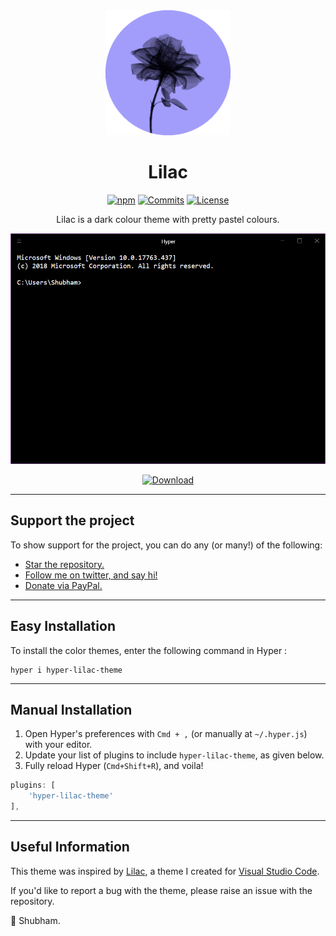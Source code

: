<div align = "center">
<img alt="Lilac" src="https://raw.githubusercontent.com/shubham-saudolla/media/master/lilac-theme/lilacIconFull.png" width = "200"/>

# Lilac

[![npm](https://img.shields.io/npm/v/hyper-lilac-theme.svg?style=for-the-badge&labelColor=000000&color=a29dfa)](https://www.npmjs.com/package/hyper-lilac-theme)
[![Commits](https://img.shields.io/npm/dt/hyper-lilac-theme.svg?style=for-the-badge&labelColor=000000&color=a29dfa)](https://www.npmjs.com/package/hyper-lilac-theme)
[![License](https://img.shields.io/npm/l/hyper-lilac-theme.svg?style=for-the-badge&labelColor=000000&color=a29dfa)](https://www.npmjs.com/package/hyper-lilac-theme)

Lilac is a dark colour theme with pretty pastel colours.

<a href="https://raw.githubusercontent.com/shubham-saudolla/media/master/hyper-lilac-theme/hyperLilacScreenshot.png" target="_blank"><img src="https://raw.githubusercontent.com/shubham-saudolla/media/master/hyper-lilac-theme/hyperLilacScreenshot.png" width='769'/></a>

[![Download](https://img.shields.io/static/v1.svg?label=Download&message=Hyper&style=for-the-badge&labelColor=000000&color=a29dfa)](https://hyper.is/)
</div>

---

## Support the project

To show support for the project, you can do any (or many!) of the following:

- [Star the repository.](https://github.com/shubham-saudolla/hyper-lilac-theme)
- [Follow me on twitter, and say hi!](https://twitter.com/joyDivided13)
- [Donate via PayPal.](https://paypal.me/shubhamsaudolla)

---

## Easy Installation

To install the color themes, enter the following command in Hyper :

```console
hyper i hyper-lilac-theme
```

---

## Manual Installation

1. Open Hyper's preferences with `Cmd + ,` (or manually at `~/.hyper.js`) with your editor.
2. Update your list of plugins to include `hyper-lilac-theme`, as given below.
3. Fully reload Hyper (`Cmd+Shift+R`), and voila!

```js
plugins: [
    'hyper-lilac-theme'
],
```

---

## Useful Information

This theme was inspired by [Lilac](https://github.com/shubham-saudolla/Lilac-Theme), a theme I created for [Visual Studio Code](https://code.visualstudio.com/).

If you'd like to report a bug with the theme, please raise an issue with the repository.

👾 Shubham.